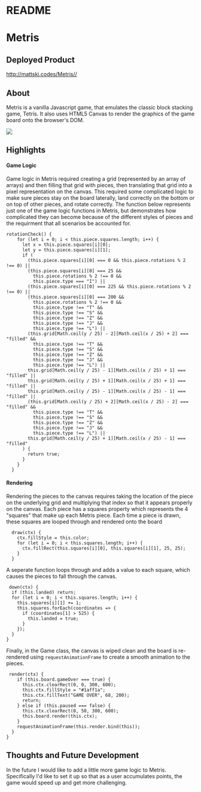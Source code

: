 # README

# Metris

## Deployed Product

http://mattski.codes/Metris//

## About

Metris is a vanilla Javascript game, that emulates the classic block stacking game, Tetris. It also uses HTML5 Canvas to render the graphics of the game board onto the browser's DOM.

![](Metris.gif)

## Highlights

#### Game Logic

Game logic in Metris required creating a grid (represented by an array of arrays) and then filling that grid with pieces, then translating that grid into a pixel representation on the canvas. This required some complicated logic to make sure pieces stay on the board laterally, land correctly on the bottom or on top of other pieces, and rotate correctly. The function below represents just one of the game logic functions in Metris, but demonstrates how complicated they can become because of the different styles of pieces and the requirment that all scenarios be accounted for.

```
rotationCheck() {
    for (let i = 0; i < this.piece.squares.length; i++) {
      let x = this.piece.squares[i][0];
      let y = this.piece.squares[i][1];
      if (
        (this.piece.squares[i][0] === 0 && this.piece.rotations % 2 !== 0) ||
        (this.piece.squares[i][0] === 25 &&
          this.piece.rotations % 2 !== 0 &&
          this.piece.type === "I") ||
        (this.piece.squares[i][0] === 225 && this.piece.rotations % 2 !== 0) ||
        (this.piece.squares[i][0] === 200 &&
          this.piece.rotations % 2 !== 0 &&
          this.piece.type !== "T" &&
          this.piece.type !== "S" &&
          this.piece.type !== "Z" &&
          this.piece.type !== "J" &&
          this.piece.type !== "L") ||
        (this.grid[Math.ceil(y / 25) - 2][Math.ceil(x / 25) + 2] === "filled" &&
          this.piece.type !== "T" &&
          this.piece.type !== "S" &&
          this.piece.type !== "Z" &&
          this.piece.type !== "J" &&
          this.piece.type !== "L") ||
        this.grid[Math.ceil(y / 25) - 1][Math.ceil(x / 25) + 1] === "filled" ||
        this.grid[Math.ceil(y / 25) + 1][Math.ceil(x / 25) + 1] === "filled" ||
        this.grid[Math.ceil(y / 25) - 1][Math.ceil(x / 25) - 1] === "filled" ||
        (this.grid[Math.ceil(y / 25) + 2][Math.ceil(x / 25) - 2] === "filled" &&
          this.piece.type !== "T" &&
          this.piece.type !== "S" &&
          this.piece.type !== "Z" &&
          this.piece.type !== "J" &&
          this.piece.type !== "L") ||
        this.grid[Math.ceil(y / 25) + 1][Math.ceil(x / 25) - 1] === "filled"
      ) {
        return true;
      }
    }
  }
  ```

#### Rendering

Rendering the pieces to the canvas requires taking the location of the piece on the underlying grid and multiplying that index so that it appears properly on the canvas. Each piece has a squares property which represents the 4 "squares" that make up each Metris piece. Each time a piece is drawn, these squares are looped through and rendered onto the board

```
  draw(ctx) {
    ctx.fillStyle = this.color;
    for (let i = 0; i < this.squares.length; i++) {
      ctx.fillRect(this.squares[i][0], this.squares[i][1], 25, 25);
    }
  }
  ```
  
  A seperate function loops through and adds a value to each square, which causes the pieces to fall through the canvas.
  
  ```
   down(ctx) {
    if (this.landed) return;
    for (let i = 0; i < this.squares.length; i++) {
      this.squares[i][1] += 1;
      this.squares.forEach(coordinates => {
        if (coordinates[1] > 525) {
          this.landed = true;
        }
      });
    }
  }
  ```
  
Finally, in the Game class, the canvas is wiped clean and the board is re-rendered using ``requestAnimationFrame`` to create a smooth animation to the pieces.

```
 render(ctx) {
    if (this.board.gameOver === true) {
      this.ctx.clearRect(0, 0, 300, 600);
      this.ctx.fillStyle = "#1aff1a";
      this.ctx.fillText("GAME OVER", 68, 200);
      return;
    } else if (this.paused === false) {
      this.ctx.clearRect(0, 50, 300, 600);
      this.board.render(this.ctx);
    }
    requestAnimationFrame(this.render.bind(this));
  }
}
```



## Thoughts and Future Development

In the future I would like to add a little more game logic to Metris. Specifically I'd like to set it up so that as a user accumulates points, the game would speed up and get more challenging.



